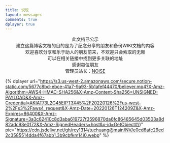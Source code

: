 ```yaml
---
title: 说说
layout: messages
comments: true
dplayer: true
---
```


<center>此文档已公示</center>

<center>建立这篇博客文档的目的是为了纪念分享的朋友和备份WIKI文档的内容</center>

<center>欢迎喜欢分享和乐于助人的朋友前来，不欢迎只会索取的无赖</center>

<center>可以在相关链接中找到更多关联的地址</center>

<center>感谢每位朋友</center>

<center>管理员站长：<a href="https://p.pstatp.com/origin/pgc-image/3dd407f33019414b9a37bf6f4987ede3" target="_blank" class="btn btn-secondary col-lg-4">NOISE</a></center>

{%  dplayer
    url="https://s3.us-west-2.amazonaws.com/secure.notion-static.com/5677c8bd-ebce-41a7-9a93-5b1afef44470/believer.mp4?X-Amz-Algorithm=AWS4-HMAC-SHA256&X-Amz-Content-Sha256=UNSIGNED-PAYLOAD&X-Amz-Credential=AKIAT73L2G45EIPT3X45%2F20220126%2Fus-west-2%2Fs3%2Faws4_request&X-Amz-Date=20220126T124209Z&X-Amz-Expires=86400&X-Amz-Signature=3a3c62410c8d3aba619727f3596870da6fc86485645d03503a8d82adc93e0172&X-Amz-SignedHeaders=host&x-id=GetObject#/)"
    pic="https://cdn.jsdelivr.net/gh/rcy1314/tuchuang@main/NV/e0cd6afc29ed2c3585514dda4f67abb1.3b9cbfkm14i0.webp"
%}

